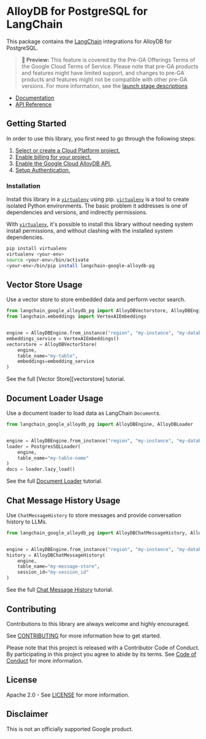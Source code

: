 # AlloyDB for PostgreSQL for LangChain

This package contains the [LangChain][langchain] integrations for AlloyDB for PostgreSQL.

> **🧪 Preview:** This feature is covered by the Pre-GA Offerings Terms of the Google Cloud Terms of Service. Please note that pre-GA products and features might have limited support, and changes to pre-GA products and features might not be compatible with other pre-GA versions. For more information, see the [launch stage descriptions](https://cloud.google.com/products#product-launch-stages)

* [Documentation][docs]
* [API Reference]()

## Getting Started

In order to use this library, you first need to go through the following steps:

1. [Select or create a Cloud Platform project.][project]
2. [Enable billing for your project.][billing]
3. [Enable the Google Cloud AlloyDB API.][api]
4. [Setup Authentication.][auth]

### Installation

Install this library in a [`virtualenv`][venv] using pip. [`virtualenv`][venv] is a tool to
create isolated Python environments. The basic problem it addresses is one of
dependencies and versions, and indirectly permissions.

With [`virtualenv`][venv], it's possible to install this library without needing system
install permissions, and without clashing with the installed system
dependencies.

```bash
pip install virtualenv
virtualenv <your-env>
source <your-env>/bin/activate
<your-env>/bin/pip install langchain-google-alloydb-pg
```

## Vector Store Usage

Use a vector store to store embedded data and perform vector search.

```python
from langchain_google_alloydb_pg import AlloyDBVectorstore, AlloyDBEngine
from langchain.embeddings import VertexAIEmbeddings


engine = AlloyDBEngine.from_instance("region", "my-instance", "my-database")
embeddings_service = VertexAIEmbeddings()
vectorstore = AlloyDBVectorStore(
    engine,
    table_name="my-table",
    embeddings=embedding_service
)
```

See the full [Vector Store][vectorstore] tutorial.

## Document Loader Usage

Use a document loader to load data as LangChain `Document`s.

```python
from langchain_google_alloydb_pg import AlloyDBEngine, AlloyDBLoader


engine = AlloyDBEngine.from_instance("region", "my-instance", "my-database")
loader = PostgresSQLLoader(
    engine,
    table_name="my-table-name"
)
docs = loader.lazy_load()
```

See the full [Document Loader][loader] tutorial.

## Chat Message History Usage

Use `ChatMessageHistory` to store messages and provide conversation history to LLMs.

```python
from langchain_google_alloydb_pg import AlloyDBChatMessageHistory, AlloyDBEngine


engine = AlloyDBEngine.from_instance("region", "my-instance", "my-database")
history = AlloyDBChatMessageHistory(
    engine,
    table_name="my-message-store",
    session_id="my-session_id"
)
```

See the full [Chat Message History][history] tutorial.

## Contributing

Contributions to this library are always welcome and highly encouraged.

See [CONTRIBUTING][contributing] for more information how to get started.

Please note that this project is released with a Contributor Code of Conduct. By participating in
this project you agree to abide by its terms. See [Code of Conduct][coc] for more
information.

## License

Apache 2.0 - See [LICENSE][license] for more information.

## Disclaimer

This is not an officially supported Google product.

[project]: https://console.cloud.google.com/project
[billing]: https://cloud.google.com/billing/docs/how-to/modify-project#enable_billing_for_a_project
[api]: https://console.cloud.google.com/flows/enableapi?apiid=alloydb.googleapis.com
[auth]: https://googleapis.dev/python/google-api-core/latest/auth.html
[venv]: https://virtualenv.pypa.io/en/latest/
[loader]: https://github.com/googleapis/langchain-google-alloydb-python/tree/main/docs/document_loader.ipynb
[history]: https://github.com/googleapis/langchain-google-alloydb-python/tree/main/docs/chat_message_history.ipynb
[langchain]: https://github.com/langchain-ai/langchain
[docs]: https://github.com/googleapis/langchain-google-alloydb-python/tree/main/docs
[license]: https://github.com/googleapis/langchain-google-alloydb-python/tree/main/LICENSE
[contributing]: https://github.com/googleapis/langchain-google-alloydb-python/tree/main/CONTRIBUTING.md
[coc]: https://github.com/googleapis/langchain-google-alloydb-python/tree/main/CODE_OF_CONDUCT.md
